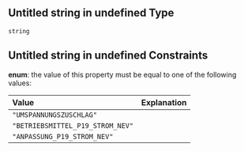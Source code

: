 ## Untitled string in undefined Type

`string`

## Untitled string in undefined Constraints

**enum**: the value of this property must be equal to one of the following values:

| Value                            | Explanation |
| :------------------------------- | :---------- |
| `"UMSPANNUNGSZUSCHLAG"`          |             |
| `"BETRIEBSMITTEL_P19_STROM_NEV"` |             |
| `"ANPASSUNG_P19_STROM_NEV"`      |             |
